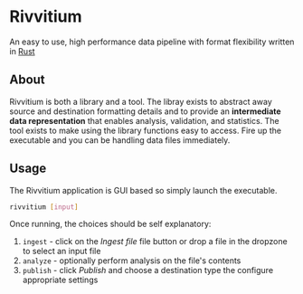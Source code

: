 # Rivvitium

An easy to use, high performance data pipeline with format flexibility written in [Rust](https://www.rust-lang.org/)

## About

Rivvitium is both a library and a tool.  The libray exists to abstract away source and destination formatting details
and to provide an **intermediate data representation** that enables analysis, validation, and statistics.
The tool exists to make using the library functions easy to access. Fire up the executable and you can be
handling data files immediately.

<!---
your comment goes here
and here

### Installation

This is published to [crates.io](https://crates.io/crates/jsrmx) so you can simply do a global install with:

```sh
cargo install jsrmx
```

Then `jsrmx` is executable from your shell

```sh
jsrmx --help
```

-->

## Usage

The Rivvitium application is GUI based so simply launch the executable.

```sh
rivvitium [input]
```
Once running, the choices should be self explanatory:

1. `ingest`   - click on the *Ingest file* file button or drop a file in the dropzone to select an input file
2. `analyze`  - optionally perform analysis on the file's contents
3. `publish`  - click *Publish* and choose a destination type the configure appropriate settings

